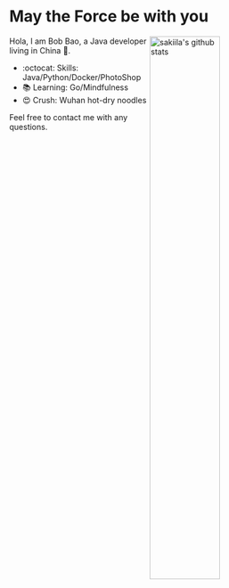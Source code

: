 # May the Force be with you 

<img align="right" alt="sakiila's github stats" width="50%" src="https://github-readme-stats.vercel.app/api?username=sakiila&show_icons=true">

Hola, I am Bob Bao, a Java developer living in China :panda_face:.

- :octocat: Skills: Java/Python/Docker/PhotoShop
- :books: Learning: Go/Mindfulness
- :heart_eyes: Crush: Wuhan hot-dry noodles

Feel free to contact me with any questions.
